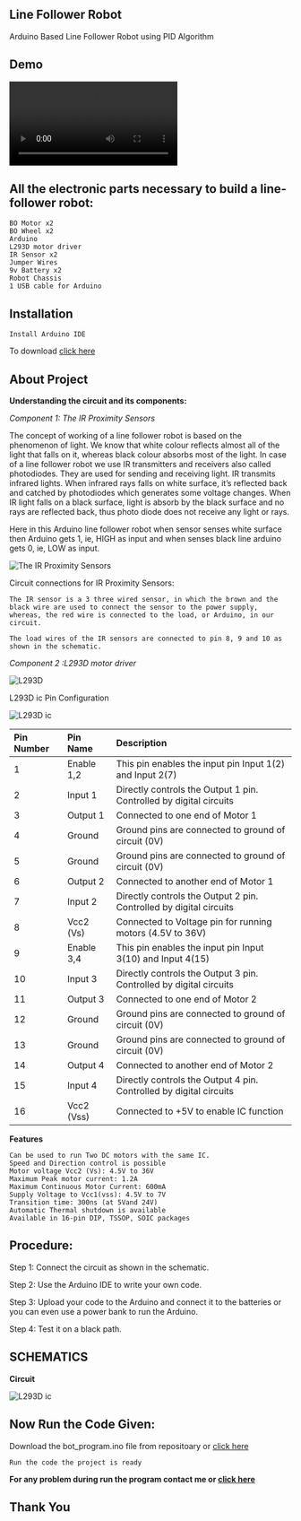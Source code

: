 ## Line Follower Robot
Arduino Based Line Follower Robot using PID Algorithm

## Demo
![v1](https://github.com/CodeWithMir/important-image-for-project/blob/main/WhatsApp%20Video%202021-09-02%20at%201.42.21%20PM.mp4)

## All the electronic parts necessary to build a line-follower robot:
    BO Motor x2
    BO Wheel x2
    Arduino
    L293D motor driver
    IR Sensor x2
    Jumper Wires
    9v Battery x2
    Robot Chassis
    1 USB cable for Arduino
## Installation     
    Install Arduino IDE
To download [click here](https://www.microsoft.com/en-in/p/arduino-ide/9nblggh4rsd8?ocid=badge&rtc=1&activetab=pivot:overviewtab)

## About Project
**Understanding the circuit and its components:**

*Component 1: The IR Proximity Sensors*

The concept of working of a line follower robot is based on the phenomenon of light. We know that white colour reflects almost all of the light that falls on it, whereas black colour absorbs most of the light. In case of a line follower robot we use IR transmitters and receivers also called photodiodes. They are used for sending and receiving light. IR transmits infrared lights. When infrared rays falls on white surface, it’s reflected back and catched by photodiodes which generates some voltage changes. When IR light falls on a black surface, light is absorb by the black surface and no rays are reflected back, thus photo diode does not receive any light or rays.

Here in this Arduino line follower robot when sensor senses white surface then Arduino gets 1, ie, HIGH as input and when senses black line arduino gets 0, ie, LOW as input.


![The IR Proximity Sensors](https://github.com/CodeWithMir/important-image-for-project/blob/main/image_26mwyVpmvZ.jpeg)

Circuit connections for IR Proximity Sensors:

    The IR sensor is a 3 three wired sensor, in which the brown and the black wire are used to connect the sensor to the power supply, whereas, the red wire is connected to the load, or Arduino, in our circuit.

    The load wires of the IR sensors are connected to pin 8, 9 and 10 as shown in the schematic.
*Component 2 :L293D motor driver*

![L293D](https://github.com/CodeWithMir/important-image-for-project/blob/main/L293D-Motor-Driver-Module-for-Arduino-L293D-Expansion-Board.jpg)

L293D ic Pin Configuration

![L293D ic ](https://github.com/CodeWithMir/important-image-for-project/blob/main/L293D-Pinout.png)

|Pin Number|Pin Name|Description|
|:---------|:-------|:----------|
|1|Enable 1,2|This pin enables the input pin Input 1(2) and Input 2(7)|
|2|Input 1|Directly controls the Output 1 pin. Controlled by digital circuits|
|3|Output 1|Connected to one end of  Motor 1|
|4|Ground|Ground pins are connected to ground of circuit (0V)|
|5|Ground|Ground pins are connected to ground of circuit (0V)|
|6|Output 2|Connected to another end of  Motor 1|
|7|Input 2|Directly controls the Output 2 pin. Controlled by digital circuits|
|8|Vcc2 (Vs)|Connected to Voltage pin for running motors (4.5V to 36V)|
|9|Enable 3,4|This pin enables the input pin Input 3(10) and Input 4(15)|
|10|Input 3|Directly controls the Output 3 pin. Controlled by digital circuits|
|11|Output 3|Connected to one end of Motor 2|
|12|Ground|Ground pins are connected to ground of circuit (0V)|
|13|Ground|Ground pins are connected to ground of circuit (0V)|
|14|Output 4|Connected to another end of Motor 2|
|15|Input 4|Directly controls the Output 4 pin. Controlled by digital circuits|
|16|Vcc2 (Vss)|Connected to +5V to enable IC function|

**Features**

    Can be used to run Two DC motors with the same IC.
    Speed and Direction control is possible
    Motor voltage Vcc2 (Vs): 4.5V to 36V
    Maximum Peak motor current: 1.2A
    Maximum Continuous Motor Current: 600mA
    Supply Voltage to Vcc1(vss): 4.5V to 7V
    Transition time: 300ns (at 5Vand 24V)
    Automatic Thermal shutdown is available
    Available in 16-pin DIP, TSSOP, SOIC packages

## Procedure:
Step 1: Connect the circuit as shown in the schematic.

Step 2: Use the Arduino IDE to write your own code.

Step 3: Upload your code to the Arduino and connect it to the batteries or you can even use a power bank to run the Arduino.

Step 4: Test it on a black path.

## SCHEMATICS

**Circuit**

![L293D ic ](https://github.com/CodeWithMir/important-image-for-project/blob/main/screenshot_2020-08-23_at_11_56_42_am_N63GIEkksa.png)


## Now Run the Code Given:

Download the bot_program.ino file from repositoary or [click here](https://github.com/CodeWithMir/line_follower_bot_program/blob/main/bot_program.ino)

    Run the code the project is ready 

 **For any problem during run the program contact me or [click here](https://www.linkedin.com/in/mir-jasimuddin-4a35131a0/)**

##            Thank You 

